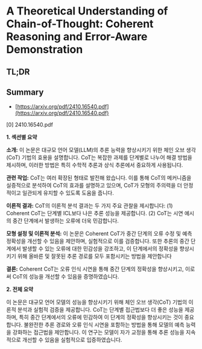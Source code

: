 # A Theoretical Understanding of Chain-of-Thought: Coherent Reasoning and Error-Aware Demonstration
## TL;DR
## Summary
- [https://arxiv.org/pdf/2410.16540.pdf](https://arxiv.org/pdf/2410.16540.pdf)

[0] 2410.16540.pdf 

**1. 섹션별 요약**

**소개:** 이 논문은 대규모 언어 모델(LLM)의 추론 능력을 향상시키기 위한 체인 오브 생각(CoT) 기법의 효용을 설명합니다. CoT는 복잡한 과제를 단계별로 나누어 해결 방법을 제시하며, 이러한 방법은 특히 수학적 추론과 상식 추론에서 중요하게 사용됩니다.

**관련 작업:** CoT는 여러 확장된 형태로 발전해 왔습니다. 이를 통해 CoT의 메커니즘을 실증적으로 분석하여 CoT의 효과를 설명하고 있으며, CoT가 모형의 주의력을 더 안정적이고 일관되게 유지할 수 있도록 도움을 줍니다.

**이론적 결과:** CoT의 이론적 분석 결과는 두 가지 주요 관찰을 제시합니다: (1) Coherent CoT는 단계별 ICL보다 나은 추론 성능을 제공합니다. (2) CoT는 시연 예시의 중간 단계에서 발생하는 오류에 더욱 민감합니다.

**모형 설정 및 이론적 분석:** 이 논문은 Coherent CoT가 중간 단계의 오류 수정 및 예측 정확성을 개선할 수 있음을 제안하며, 실험적으로 이를 검증합니다. 또한 추론의 중간 단계에서 발생할 수 있는 오류에 대한 민감성을 강조하고, 이 단계에서의 정확성을 향상시키기 위해 올바른 및 잘못된 추론 경로를 모두 포함시키는 방법을 제안합니다

**결론:** Coherent CoT는 오류 인식 시연을 통해 중간 단계의 정확성을 향상시키고, 이로써 CoT의 성능을 개선할 수 있음을 증명하였습니다.

**2. 전체 요약**

이 논문은 대규모 언어 모델의 성능을 향상시키기 위해 체인 오브 생각(CoT) 기법의 이론적 분석과 실험적 검증을 제공합니다. CoT는 단계별 접근법보다 더 좋은 성능을 제공하며, 특히 중간 단계에서의 오류에 민감하여 이 단계의 정확성을 향상시키는 것이 중요합니다. 불완전한 추론 경로와 오류 인식 시연을 포함하는 방법을 통해 모델의 예측 능력을 강화하는 접근법을 제안합니다. 이 연구는 모델이 자가 교정을 통해 추론 성능을 지속적으로 개선할 수 있음을 실험적으로 입증하였습니다.